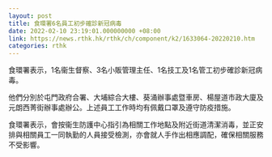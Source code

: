 ```yaml
---
layout: post
title: 食環署6名員工初步確診新冠病毒
date: 2022-02-10 23:19:01.000000000 +08:00
link: https://news.rthk.hk/rthk/ch/component/k2/1633064-20220210.htm
categories: rthk
---
```


食環署表示，1名衞生督察、3名小販管理主任、1名技工及1名管工初步確診新冠病毒。

他們分別於屯門政府合署、大埔綜合大樓、葵涌辦事處暨車房、楊屋道市政大廈及元朗西菁街辦事處辦公。上述員工工作時均有佩戴口罩及遵守防疫措施。

食環署表示，會按衞生防護中心指引為相關工作地點及附近街道清潔消毒，並正安排與相關員工一同執勤的人員接受檢測，亦會就人手作出相應調配，確保相關服務不受影響。
